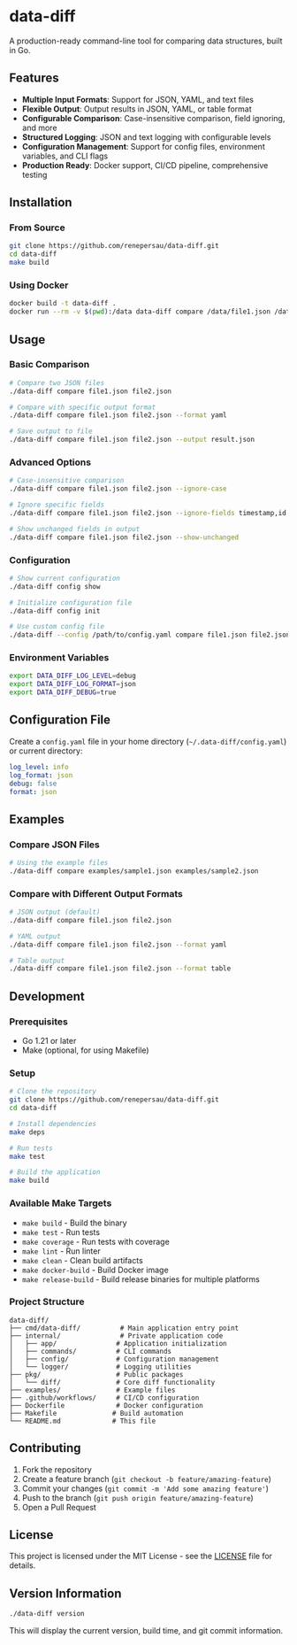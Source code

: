 # data-diff

A production-ready command-line tool for comparing data structures, built in Go.

## Features

- **Multiple Input Formats**: Support for JSON, YAML, and text files
- **Flexible Output**: Output results in JSON, YAML, or table format
- **Configurable Comparison**: Case-insensitive comparison, field ignoring, and more
- **Structured Logging**: JSON and text logging with configurable levels
- **Configuration Management**: Support for config files, environment variables, and CLI flags
- **Production Ready**: Docker support, CI/CD pipeline, comprehensive testing

## Installation

### From Source

```bash
git clone https://github.com/renepersau/data-diff.git
cd data-diff
make build
```

### Using Docker

```bash
docker build -t data-diff .
docker run --rm -v $(pwd):/data data-diff compare /data/file1.json /data/file2.json
```

## Usage

### Basic Comparison

```bash
# Compare two JSON files
./data-diff compare file1.json file2.json

# Compare with specific output format
./data-diff compare file1.json file2.json --format yaml

# Save output to file
./data-diff compare file1.json file2.json --output result.json
```

### Advanced Options

```bash
# Case-insensitive comparison
./data-diff compare file1.json file2.json --ignore-case

# Ignore specific fields
./data-diff compare file1.json file2.json --ignore-fields timestamp,id

# Show unchanged fields in output
./data-diff compare file1.json file2.json --show-unchanged
```

### Configuration

```bash
# Show current configuration
./data-diff config show

# Initialize configuration file
./data-diff config init

# Use custom config file
./data-diff --config /path/to/config.yaml compare file1.json file2.json
```

### Environment Variables

```bash
export DATA_DIFF_LOG_LEVEL=debug
export DATA_DIFF_LOG_FORMAT=json
export DATA_DIFF_DEBUG=true
```

## Configuration File

Create a `config.yaml` file in your home directory (`~/.data-diff/config.yaml`) or current directory:

```yaml
log_level: info
log_format: json
debug: false
format: json
```

## Examples

### Compare JSON Files

```bash
# Using the example files
./data-diff compare examples/sample1.json examples/sample2.json
```

### Compare with Different Output Formats

```bash
# JSON output (default)
./data-diff compare file1.json file2.json

# YAML output
./data-diff compare file1.json file2.json --format yaml

# Table output
./data-diff compare file1.json file2.json --format table
```

## Development

### Prerequisites

- Go 1.21 or later
- Make (optional, for using Makefile)

### Setup

```bash
# Clone the repository
git clone https://github.com/renepersau/data-diff.git
cd data-diff

# Install dependencies
make deps

# Run tests
make test

# Build the application
make build
```

### Available Make Targets

- `make build` - Build the binary
- `make test` - Run tests
- `make coverage` - Run tests with coverage
- `make lint` - Run linter
- `make clean` - Clean build artifacts
- `make docker-build` - Build Docker image
- `make release-build` - Build release binaries for multiple platforms

### Project Structure

```
data-diff/
├── cmd/data-diff/          # Main application entry point
├── internal/               # Private application code
│   ├── app/               # Application initialization
│   ├── commands/          # CLI commands
│   ├── config/            # Configuration management
│   └── logger/            # Logging utilities
├── pkg/                   # Public packages
│   └── diff/              # Core diff functionality
├── examples/              # Example files
├── .github/workflows/     # CI/CD configuration
├── Dockerfile             # Docker configuration
├── Makefile              # Build automation
└── README.md             # This file
```

## Contributing

1. Fork the repository
2. Create a feature branch (`git checkout -b feature/amazing-feature`)
3. Commit your changes (`git commit -m 'Add some amazing feature'`)
4. Push to the branch (`git push origin feature/amazing-feature`)
5. Open a Pull Request

## License

This project is licensed under the MIT License - see the [LICENSE](LICENSE) file for details.

## Version Information

```bash
./data-diff version
```

This will display the current version, build time, and git commit information.
